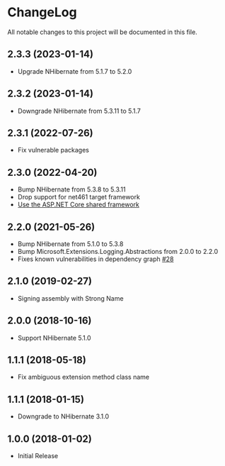# ChangeLog

All notable changes to this project will be documented in this file.

## 2.3.3 (2023-01-14)

- Upgrade NHibernate from 5.1.7 to 5.2.0

## 2.3.2 (2023-01-14)

- Downgrade NHibernate from 5.3.11 to 5.1.7

## 2.3.1 (2022-07-26)

- Fix vulnerable packages

## 2.3.0 (2022-04-20)

- Bump NHibernate from 5.3.8 to 5.3.11
- Drop support for net461 target framework
- [Use the ASP.NET Core shared framework](https://docs.microsoft.com/aspnet/core/fundamentals/target-aspnetcore#use-the-aspnet-core-shared-framework)

## 2.2.0 (2021-05-26)

- Bump NHibernate from 5.1.0 to 5.3.8
- Bump Microsoft.Extensions.Logging.Abstractions from 2.0.0 to 2.2.0
- Fixes known vulnerabilities in dependency graph [#28](https://github.com/akunzai/NHibernate.Extensions.Logging/pull/28)

## 2.1.0 (2019-02-27)

- Signing assembly with Strong Name

## 2.0.0 (2018-10-16)

- Support NHibernate 5.1.0

## 1.1.1 (2018-05-18)

- Fix ambiguous extension method class name

## 1.1.1 (2018-01-15)

- Downgrade to NHibernate 3.1.0

## 1.0.0 (2018-01-02)

- Initial Release
